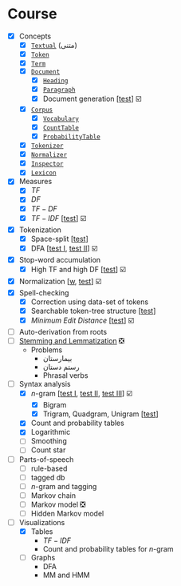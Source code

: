 # Course

- [x] Concepts
  - [x] [`Textual`](../app/src/main/java/nlp/Textual.java) (متنی)
  - [x] [`Token`](../app/src/main/java/nlp/Token.java)
  - [x] [`Term`](../app/src/main/java/nlp/Term.java)
  - [x] [`Document`](../app/src/main/java/nlp/Document.java)
    - [x] [`Heading`](../app/src/main/java/nlp/Headingz.java)
    - [x] [`Paragraph`](../app/src/main/java/nlp/Paragraph.java)
    - [x] Document generation [[test](../app/src/test/java/DocumentGeneratorTest.java)] :ballot_box_with_check:
  - [x] [`Corpus`](../app/src/main/java/nlp/Corpus.java)
    - [x] [`Vocabulary`](../app/src/main/java/nlp/Vocabulary.java)
    - [x] [`CountTable`](../app/src/main/java/nlp/ngram/CountTable.java)
    - [x] [`ProbabilityTable`](../app/src/main/java/nlp/ngram/ProbabilityTable.java)
  - [x] [`Tokenizer`](../app/src/main/java/nlp/Tokenizer.java)
  - [x] [`Normalizer`](../app/src/main/java/nlp/Normalizer.java)
  - [x] [`Inspector`](../app/src/main/java/nlp/Inspector.java)
  - [x] [`Lexicon`](../app/src/main/java/nlp/Lexicon.java)
- [x] Measures
  - [x] $TF$
  - [x] $DF$
  - [x] $TF-DF$
  - [x] $TF-IDF$ [[test](../app/src/test/java/TFIDFTest.java)] :ballot_box_with_check:
- [x] Tokenization
  - [x] Space-split [[test](../app/src/test/java/SplitterTest.java)]
  - [x] DFA [[test I](../app/src/test/java/DFATokenizerSmallTest.java), [test II](../app/src/test/java/DFATokenizerBigTest.java)] :ballot_box_with_check:
- [x] Stop-word accumulation
  - [x] High TF and high DF [[test](../app/src/test/java/CorpusGeneratorTest.java)] :ballot_box_with_check:
- [x] Normalization [[w](https://en.wikipedia.org/wiki/Text_normalization), [test](../app/src/test/java/SampleTokenizerTest.java)] :ballot_box_with_check:
- [x] Spell-checking
  - [x] Correction using data-set of tokens
  - [x] Searchable token-tree structure [[test](../app/src/test/java/HashStringTreeTest.java)]
  - [x] _Minimum Edit Distance_ [[test](../app/src/test/java/LevenshteinDistanceTest.java)] :ballot_box_with_check:
- [ ] Auto-derivation from roots
- [ ] [Stemming and Lemmatization](lemmatization-vs-stemming.md) :negative_squared_cross_mark:
  - Problems
    - بیمارستان
    - رستم دستان
    - Phrasal verbs
- [ ] Syntax analysis
  - [x] $n$-gram [[test I](../app/src/test/java/NgramSmallTest.java), [test II](../app/src/test/java/NgramBigTest.java), [test III](../app/src/test/java/NgramBiggerTest.java)] :ballot_box_with_check:
    - [x] Bigram
    - [x] Trigram, Quadgram, Unigram [[test](../app/src/test/java/CombinationTest.java)]
  - [x] Count and probability tables
  - [x] Logarithmic
  - [ ] Smoothing
  - [ ] Count star
- [ ] Parts-of-speech
  - [ ] rule-based
  - [ ] tagged db
  - [ ] $n$-gram and tagging
  - [ ] Markov chain
  - [ ] Markov model :negative_squared_cross_mark:
  - [ ] Hidden Markov model
- [ ] Visualizations
  - [x] Tables
    - $TF-IDF$
    - Count and probability tables for $n$-gram
  - [ ] Graphs
    - DFA
    - MM and HMM
